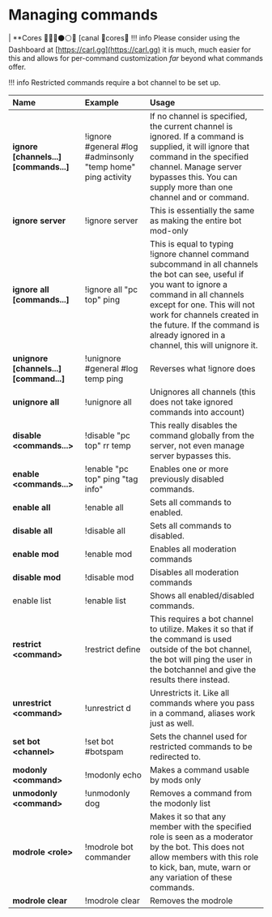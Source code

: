 # Managing commands
| **Cores 🔴🔵🔶⚫⚪💚 [canal 🌈cores🌈
!!! info
    Please consider using the Dashboard at [https://carl.gg](https://carl.gg) it is much, much easier for this and allows for per-command customization *far* beyond what commands offer.

!!! info
    Restricted commands require a bot channel to be set up.

| Name | Example | Usage |
| :--- | :--- | :--- |
| **ignore [channels...] [commands...]**  | !ignore #general #log #adminsonly "temp home" ping activity | If no channel is specified, the current channel is ignored. If a command is supplied, it will ignore that command in the specified channel. Manage server bypasses this. You can supply more than one channel and or command. |
| **ignore server** | !ignore server | This is essentially the same as making the entire bot mod-only |
| **ignore all [commands...]**  | !ignore all "pc top" ping | This is equal to typing !ignore channel command subcommand in all channels the bot can see, useful if you want to ignore a command in all channels except for one. This will not work for channels created in the future. If the command is already ignored in a channel, this will unignore it. |
| **unignore [channels...] [command...]** | !unignore \#general \#log temp ping | Reverses what !ignore does |
| **unignore all** | !unignore all | Unignores all channels \(this does not take ignored commands into account\) |
| **disable &lt;commands...&gt;** | !disable "pc top" rr temp | This really disables the command globally from the server, not even manage server bypasses this. |
| **enable &lt;commands...&gt;** | !enable "pc top" ping "tag info" | Enables one or more previously disabled commands. |
| **enable all** | !enable all | Sets all commands to enabled. |
| **disable all** | !disable all | Sets all commands to disabled. |
| **enable mod** | !enable mod | Enables all moderation commands |
| **disable mod** | !disable mod | Disables all moderation commands |
| enable list | !enable list | Shows all enabled/disabled commands. |
| **restrict &lt;command&gt;** | !restrict define | This requires a bot channel to utilize. Makes it so that if the command is used outside of the bot channel, the bot will ping the user in the botchannel and give the results there instead. |
| **unrestrict &lt;command&gt;** | !unrestrict d | Unrestricts it. Like all commands where you pass in a command, aliases work just as well. |
| **set bot &lt;channel&gt;** | !set bot \#botspam | Sets the channel used for restricted commands to be redirected to. |
| **modonly &lt;command&gt;** | !modonly echo | Makes a command usable by mods only |
| **unmodonly &lt;command&gt;** | !unmodonly dog | Removes a command from the modonly list |
| **modrole &lt;role&gt;** | !modrole bot commander | Makes it so that any member with the specified role is seen as a moderator by the bot. This does not allow members with this role to kick, ban, mute, warn or any variation of these commands. |
| **modrole clear** | !modrole clear | Removes the modrole |

